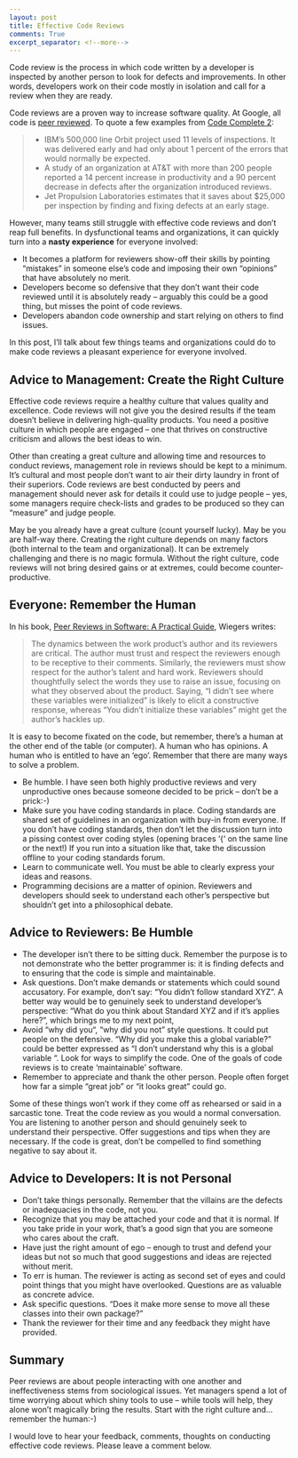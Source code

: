 ```yaml
---
layout: post
title: Effective Code Reviews
comments: True
excerpt_separator: <!--more-->
---
```


Code review is the process in which code written by a developer is inspected by another person to look for defects and improvements. In other words, developers work on their code mostly in isolation and call for a review when they are ready.

Code reviews are a proven way to increase software quality. At Google, all code is [peer reviewed](http://goodmath.scientopia.org/2011/07/06/things-everyone-should-do-code-review/). To quote a few examples from [Code Complete 2](http://www.amazon.com/Code-Complete-Developer-Best-Practices-ebook/dp/B00JDMPOSY):

> * IBM’s 500,000 line Orbit project used 11 levels of inspections. It was delivered early and had only about 1 percent of the errors that would normally be expected.
> * A study of an organization at AT&T with more than 200 people reported a 14 percent increase in productivity and a 90 percent decrease in defects after the organization introduced reviews.
> * Jet Propulsion Laboratories estimates that it saves about $25,000 per inspection by finding and fixing defects at an early stage.

However, many teams still struggle with effective code reviews and don’t reap full benefits. In dysfunctional teams and organizations, it can quickly turn into a **nasty experience** for everyone involved:

* It becomes a platform for reviewers show-off their skills by pointing “mistakes” in someone else’s code and imposing their own “opinions” that have absolutely no merit.
* Developers become so defensive that they don’t want their code reviewed until it is absolutely ready – arguably  this could be a good thing, but misses the point of code reviews.
* Developers abandon code ownership and start relying on others to find issues.

In this post, I’ll talk about few things teams and organizations could do to make code reviews a pleasant experience for everyone involved.

<!--more-->

## Advice to Management: Create the Right Culture

Effective code reviews require a healthy culture that values quality and excellence. Code reviews will not give you the desired results if the team doesn’t believe in delivering high-quality products. You need a positive culture in which people are engaged – one that thrives on constructive criticism and allows the best ideas to win.

Other than creating a great culture and allowing time and resources to conduct reviews, management role in reviews should be kept to a minimum. It’s cultural and most people don’t want to air their dirty laundry in front of their superiors. Code reviews are best conducted by peers and management should never ask for details it could use to judge people – yes, some managers require check-lists and grades to be produced so they can “measure” and judge people.

May be you already have a great culture (count yourself lucky). May be you are half-way there. Creating the right culture depends on many factors (both internal to the team and organizational). It can be extremely challenging and there is no magic formula. Without the right culture, code reviews will not bring desired gains or at extremes, could become counter-productive.

## Everyone: Remember the Human

In his book, [Peer Reviews in Software: A Practical Guide](http://www.amazon.com/Peer-Reviews-Software-Practical-Guide/dp/0201734850), Wiegers writes:

> The dynamics between the work product’s author and its reviewers are critical. The author must trust and respect the reviewers enough to be receptive to their comments. Similarly, the reviewers must show respect for the author’s talent and hard work. Reviewers should thoughtfully select the words they use to raise an issue, focusing on what they observed about the product. Saying, “I didn’t see where these variables were initialized” is likely to elicit a constructive response, whereas “You didn’t initialize these variables” might get the author’s hackles up.

It is easy to become fixated on the code, but remember, there’s a human at the other end of the table (or computer). A human who has opinions. A human who is entitled to have an ‘ego’. Remember that there are many ways to solve a problem.

* Be humble. I have seen both highly productive reviews and very unproductive ones because someone decided to be prick – don’t be a prick:-)
* Make sure you have coding standards in place. Coding standards are shared set of guidelines in an organization with buy-in from everyone. If you don’t have coding standards, then don’t let the discussion turn into a pissing contest over coding styles (opening braces ‘{‘ on the same line or the next!) If you run into a situation like that, take the discussion offline to your coding standards forum.
* Learn to communicate well. You must be able to clearly express your ideas and reasons.
* Programming decisions are a matter of opinion. Reviewers and developers should seek to understand each other’s perspective but shouldn’t get into a philosophical debate.

## Advice to Reviewers: Be Humble

* The developer isn’t there to be sitting duck. Remember the purpose is to not demonstrate who the better programmer is: it is finding defects and to ensuring that the code is simple and maintainable.
* Ask questions. Don’t make demands or statements which could sound accusatory. For example, don’t say: “You didn’t follow standard XYZ”. A better way would be to genuinely seek to understand developer’s perspective: “What do you think about Standard XYZ and if it’s applies here?”, which brings me to my next point,
* Avoid “why did you“, “why did you not” style questions. It could put people on the defensive. “Why did you make this a global variable?” could be better expressed as “I don’t understand why this is a global variable “.
Look for ways to simplify the code. One of the goals of code reviews is to create ‘maintainable’ software.
* Remember to appreciate and thank the other person. People often forget how far a simple “great job” or “it looks great” could go.

Some of these things won’t work if they come off as rehearsed or said in a sarcastic tone. Treat the code review as you would a normal conversation. You are listening to another person and should genuinely seek to understand their perspective. Offer suggestions and tips when they are necessary. If the code is great, don’t be compelled to find something negative to say about it.

## Advice to Developers: It is not Personal

* Don’t take things personally. Remember that the villains are the defects or inadequacies in the code, not you.
* Recognize that you may be attached your code and that it is normal. If you take pride in your work, that’s a good sign that you are someone who cares about the craft.
* Have just the right amount of ego – enough to trust and defend your ideas but not so much that good suggestions and ideas are rejected without merit.
* To err is human. The reviewer is acting as second set of eyes and could point things that you might have overlooked. Questions are as valuable as concrete advice.
* Ask specific questions. “Does it make more sense to move all these classes into their own package?”
* Thank the reviewer for their time and any feedback they might have provided.

## Summary

Peer reviews are about people interacting with one another and ineffectiveness stems from sociological issues. Yet managers spend a lot of time worrying about which shiny tools to use – while tools will help, they alone won’t magically bring the results. Start with the right culture and… remember the human:-)

<p class="message">
I would love to hear your feedback, comments, thoughts on conducting effective code reviews. Please leave a
comment below.  
</p>
